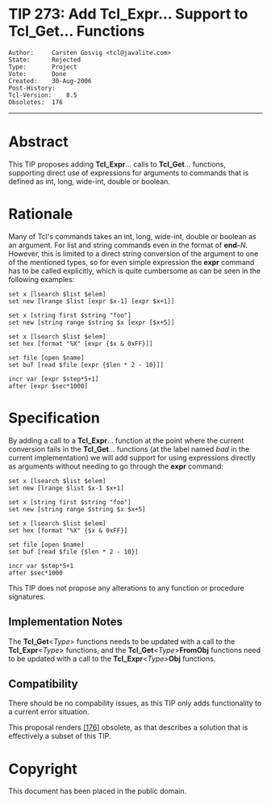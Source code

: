 # TIP 273: Add Tcl_Expr... Support to Tcl_Get... Functions
	Author:		Carsten Gosvig <tcl@javalite.com>
	State:		Rejected
	Type:		Project
	Vote:		Done
	Created:	30-Aug-2006
	Post-History:	
	Tcl-Version:	8.5
	Obsoletes:	176
-----

# Abstract

This TIP proposes adding **Tcl\_Expr**... calls to **Tcl\_Get**... functions,
supporting direct use of expressions for arguments to commands that is defined
as int, long, wide-int, double or boolean.

# Rationale

Many of Tcl's commands takes an int, long, wide-int, double or boolean as an
argument. For list and string commands even in the format of **end-**_N_.
However, this is limited to a direct string conversion of the argument to one
of the mentioned types, so for even simple expression the **expr** command
has to be called explicitly, which is quite cumbersome as can be seen in the
following examples:

	set x [lsearch $list $elem]
	set new [lrange $list [expr $x-1] [expr $x+1]]
	
	set x [string first $string "foo"]
	set new [string range $string $x [expr [$x+5]]
	
	set x [lsearch $list $elem]
	set hex [format "%X" [expr {$x & 0xFF}]]
	
	set file [open $name]
	set buf [read $file [expr {$len * 2 - 10}]]
	
	incr var [expr $step*5+1]
	after [expr $sec*1000]

# Specification

By adding a call to a **Tcl\_Expr**... function at the point where the
current conversion fails in the **Tcl\_Get**... functions \(at the label named
_bad_ in the current implementation\) we will add support for using
expressions directly as arguments without needing to go through the **expr**
command:

	set x [lsearch $list $elem]
	set new [lrange $list $x-1 $x+1]
	
	set x [string first $string "foo"]
	set new [string range $string $x $x+5]
	
	set x [lsearch $list $elem]
	set hex [format "%X" {$x & 0xFF}]
	
	set file [open $name]
	set buf [read $file {$len * 2 - 10}]
	
	incr var $step*5+1
	after $sec*1000

This TIP does not propose any alterations to any function or procedure
signatures.

## Implementation Notes

The **Tcl\_Get**<_Type_> functions needs to be updated with a call to the
**Tcl\_Expr**<_Type_> functions, and the
**Tcl\_Get**<_Type_>**FromObj** functions need to be updated with a call
to the **Tcl\_Expr**<_Type_>**Obj** functions.

## Compatibility

There should be no compability issues, as this TIP only adds functionality to
a current error situation.

This proposal renders [[176]](176.md) obsolete, as that describes a solution that is
effectively a subset of this TIP.

# Copyright

This document has been placed in the public domain.

